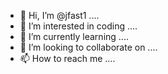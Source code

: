 - 👋 Hi, I’m @jfast1 ....
- 👀 I’m interested in coding ....
- 🌱 I’m currently learning ....
- 💞️ I’m looking to collaborate on ....
- 📫 How to reach me ....

<!---
jfast1/jfast1 is a ✨ special ✨ repository because its `README.md` (this file) appears on your GitHub profile.
You can click the Preview link to take a look at your changes.
--->

